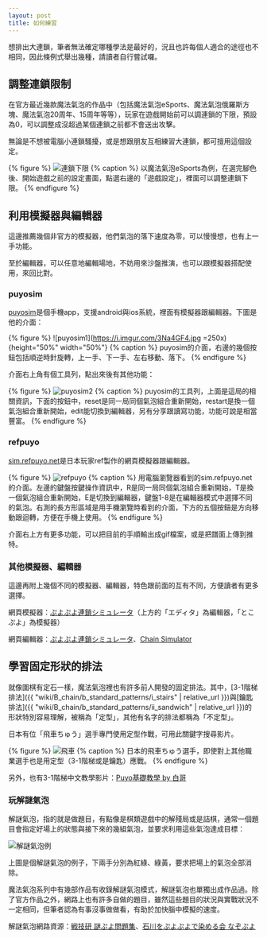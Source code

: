 ```yaml
---
layout: post
title: 如何練習
---
```


想排出大連鎖，筆者無法確定哪種學法是最好的，況且也許每個人適合的途徑也不相同，因此條例式舉出幾種，請讀者自行嘗試囉。

## 調整連鎖限制

在官方最近幾款魔法氣泡的作品中（包括魔法氣泡eSports、魔法氣泡俄羅斯方塊、魔法氣泡20周年、15周年等等），玩家在遊戲開始前可以調連鎖的下限，預設為0，可以調整成沒超過某個連鎖之前都不會送出攻擊。

無論是不想被電腦小連鎖騷擾，或是想跟朋友互相練習大連鎖，都可擅用這個設定。

{% figure %}
![連鎖下限](https://i.imgur.com/BzOSL7w.jpg)
{% caption %}
以魔法氣泡eSports為例，在選完腳色後、開始遊戲之前的設定畫面，點選右邊的「遊戲設定」，裡面可以調整連鎖下限。
{% endfigure %}

## 利用模擬器與編輯器

這邊推薦幾個非官方的模擬器，他們氣泡的落下速度為零，可以慢慢想，也有上一手功能。

至於編輯器，可以任意地編輯場地，不妨用來沙盤推演，也可以跟模擬器搭配使用，來回比對。

### puyosim

[puyosim](https://puyos.im/)是個手機app，支援android與ios系統，裡面有模擬器跟編輯器。下圖是他的介面：

{% figure %}
![puyosim1](https://i.imgur.com/3Na4GF4.jpg =250x){height="50%" width="50%"}
{% caption %}
puyosim的介面，右邊的幾個按鈕包括順逆時針旋轉，上一手、下一手、左右移動、落下。
{% endfigure %}

介面右上角有個工具列，點出來後有其他功能：

{% figure %}
![puyosim2](https://i.imgur.com/nLsAjEi.jpg)
{% caption %}
puyosim的工具列，上面是這局的相關資訊，下面的按鈕中，reset是同一局同個氣泡組合重新開始，restart是換一個氣泡組合重新開始，edit能切換到編輯器，另有分享跟讀寫功能，功能可說是相當豐富。
{% endfigure %}

### refpuyo

[sim.refpuyo.net](sim.refpuyo.net)是日本玩家ref製作的網頁模擬器跟編輯器。

{% figure %}
![refpuyo](https://i.imgur.com/8h85Op5.jpg)
{% caption %}
用電腦瀏覽器看到的sim.refpuyo.net的介面。左邊的鍵盤按鍵操作資訊中，R是同一局同個氣泡組合重新開始，T是換一個氣泡組合重新開始，E是切換到編輯器，鍵盤1-8是在編輯器模式中選擇不同的氣泡。右測的長方形區域是用手機瀏覽時看到的介面，下方的五個按鈕是方向移動跟迴轉，方便在手機上使用。
{% endfigure %}

介面右上方有更多功能，可以把目前的手順輸出成gif檔案，或是把譜面上傳到推特。

### 其他模擬器、編輯器

這邊再附上幾個不同的模擬器、編輯器，特色跟前面的互有不同，方便讀者有更多選擇。

網頁模擬器：[ぷよぷよ連鎖シミュレータ](http://www.puyop.com/s/)（上方的「エディタ」為編輯器，「とこぷよ」為模擬器）

網頁編輯器：[ぷよぷよ連鎖シミュレータ](http://www.puyop.com/s/)、[Chain Simulator](https://puyonexus.com/chainsim/)

## 學習固定形狀的排法

就像圍棋有定石一樣，魔法氣泡裡也有許多前人開發的固定排法。其中，[3-1階梯排法]({{ "wiki/B_chain/b_standard_patterns/i_stairs" | relative_url }})與[鑰匙排法]({{ "wiki/B_chain/b_standard_patterns/ii_sandwich" | relative_url }})的形狀特別容易理解，被稱為「定型」，其他有名字的排法都稱為「不定型」。

日本有位「飛車ちゅう」選手專門使用定型作戰，可用此關鍵字搜尋影片。

{% figure %}
![飛車](https://i.imgur.com/B9TrLAx.jpg)
{% caption %}
日本的飛車ちゅう選手，即使對上其他職業選手也是用定型（3-1階梯或是鑰匙）應戰。
{% endfigure %}

另外，也有3-1階梯中文教學影片：[Puyo基礎教學 by 白哥](https://www.youtube.com/watch?v=Cso12CkyWLA)

### 玩解謎氣泡

解謎氣泡，指的就是做題目，有點像是棋類遊戲中的解殘局或是詰棋，通常一個題目會指定好場上的狀態與接下來的幾組氣泡，並要求利用這些氣泡達成目標：

![解謎氣泡例](https://i.imgur.com/I0btBu0.jpg)

上圖是個解謎氣泡的例子，下兩手分別為紅綠、綠黃，要求把場上的氣泡全部消除。

魔法氣泡系列中有幾部作品有收錄解謎氣泡模式，解謎氣泡也單獨出成作品過。除了官方作品之外，網路上也有許多自做的題目，雖然這些題目的狀況與實戰狀況不一定相同，但筆者認為有事沒事做做看，有助於加快腦中模擬的速度。

解謎氣泡網路資源：[戦技研 謎ぷよ問題集](http://sengiken.web.fc2.com/nazopuyo.html)、[石川をぷよぷよで染める会 なぞぷよ](http://www.spacelan.ne.jp/~shiroma/ips/nazo/)
